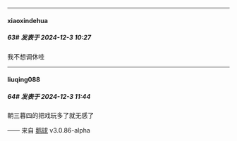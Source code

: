 ﻿
*****

####  xiaoxindehua  
##### 63#       发表于 2024-12-3 10:27

我不想调休哇


*****

####  liuqing088  
##### 64#       发表于 2024-12-3 11:44

朝三暮四的把戏玩多了就无感了

—— 来自 [鹅球](https://www.pgyer.com/xfPejhuq) v3.0.86-alpha

